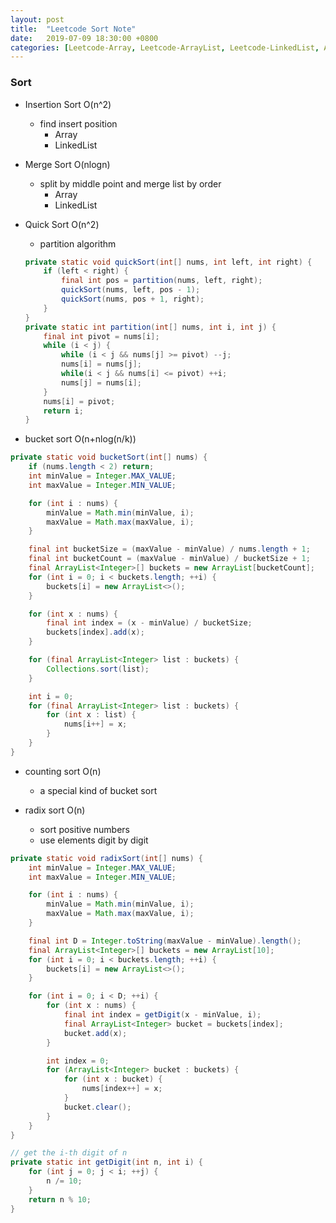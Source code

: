 ```yaml
---
layout: post
title:  "Leetcode Sort Note"
date:   2019-07-09 18:30:00 +0800
categories: [Leetcode-Array, Leetcode-ArrayList, Leetcode-LinkedList, Algorithm]
---
```

### Sort
- Insertion Sort O(n^2)
    - find insert position
        - Array
        - LinkedList
- Merge Sort O(nlogn)
    - split by middle point and merge list by order
        - Array
        - LinkedList
- Quick Sort O(n^2)
    - partition algorithm

    ```java
    private static void quickSort(int[] nums, int left, int right) {
        if (left < right) {
            final int pos = partition(nums, left, right);
            quickSort(nums, left, pos - 1);
            quickSort(nums, pos + 1, right);
        }
    }
    private static int partition(int[] nums, int i, int j) {
        final int pivot = nums[i];
        while (i < j) {
            while (i < j && nums[j] >= pivot) --j;
            nums[i] = nums[j];
            while(i < j && nums[i] <= pivot) ++i;
            nums[j] = nums[i];
        }
        nums[i] = pivot;
        return i;
    }
    ```
- bucket sort O(n+nlog(n/k))

```java
private static void bucketSort(int[] nums) {
    if (nums.length < 2) return;
    int minValue = Integer.MAX_VALUE;
    int maxValue = Integer.MIN_VALUE;

    for (int i : nums) {
        minValue = Math.min(minValue, i);
        maxValue = Math.max(maxValue, i);
    }

    final int bucketSize = (maxValue - minValue) / nums.length + 1;
    final int bucketCount = (maxValue - minValue) / bucketSize + 1;
    final ArrayList<Integer>[] buckets = new ArrayList[bucketCount];
    for (int i = 0; i < buckets.length; ++i) {
        buckets[i] = new ArrayList<>();
    }

    for (int x : nums) {
        final int index = (x - minValue) / bucketSize;
        buckets[index].add(x);
    }

    for (final ArrayList<Integer> list : buckets) {
        Collections.sort(list);
    }

    int i = 0;
    for (final ArrayList<Integer> list : buckets) {
        for (int x : list) {
            nums[i++] = x;
        }
    }
}
```

- counting sort O(n)
    - a special kind of bucket sort

- radix sort O(n)
    - sort positive numbers
    - use elements digit by digit

```java
private static void radixSort(int[] nums) {
    int minValue = Integer.MAX_VALUE;
    int maxValue = Integer.MIN_VALUE;

    for (int i : nums) {
        minValue = Math.min(minValue, i);
        maxValue = Math.max(maxValue, i);
    }

    final int D = Integer.toString(maxValue - minValue).length();
    final ArrayList<Integer>[] buckets = new ArrayList[10];
    for (int i = 0; i < buckets.length; ++i) {
        buckets[i] = new ArrayList<>();
    }

    for (int i = 0; i < D; ++i) {
        for (int x : nums) {
            final int index = getDigit(x - minValue, i);
            final ArrayList<Integer> bucket = buckets[index];
            bucket.add(x);
        }

        int index = 0;
        for (ArrayList<Integer> bucket : buckets) {
            for (int x : bucket) {
                nums[index++] = x;
            }
            bucket.clear();
        }
    }
}

// get the i-th digit of n
private static int getDigit(int n, int i) {
    for (int j = 0; j < i; ++j) {
        n /= 10;
    }
    return n % 10;
}
```

